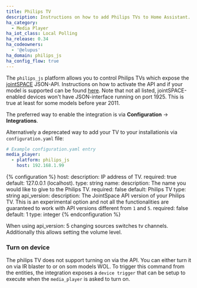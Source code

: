 ```yaml
---
title: Philips TV
description: Instructions on how to add Philips TVs to Home Assistant.
ha_category:
  - Media Player
ha_iot_class: Local Polling
ha_release: 0.34
ha_codeowners:
  - '@elupus'
ha_domain: philips_js
ha_config_flow: true
---
```


The `philips_js` platform allows you to control Philips TVs which expose the [jointSPACE](http://jointspace.sourceforge.net/) JSON-API. Instructions on how to activate the API and if your model is supported can be found [here](http://jointspace.sourceforge.net/download.html). Note that not all listed, jointSPACE-enabled devices won't have JSON-interface running on port 1925. This is true at least for some models before year 2011.

The preferred way to enable the integration is via **Configuration** -> **Integrations**.

Alternatively a deprecated way to add your TV to your installationis via `configuration.yaml` file:

```yaml
# Example configuration.yaml entry
media_player:
  - platform: philips_js
    host: 192.168.1.99
```

{% configuration %}
host:
  description: IP address of TV.
  required: true
  default: 127.0.0.1 (localhost).
  type: string
name:
  description: The name you would like to give to the Philips TV.
  required: false
  default: Philips TV
  type: string
api_version:
  description: The JointSpace API version of your Philips TV. This is an experimental option and not all the functionalities are guaranteed to work with API versions different from `1` and `5`.
  required: false
  default: 1
  type: integer
{% endconfiguration %}

<div class='note'>
When using api_version: 5 changing sources switches tv channels. Additionally this allows setting the volume level.
</div>


### Turn on device

The philips TV does not support turning on via the API. You can either turn it on via IR blaster to or on som models WOL. To trigger this command from the entities, the integration exposes a `device trigger` that can be setup to execute when the `media_player` is asked to turn on.
